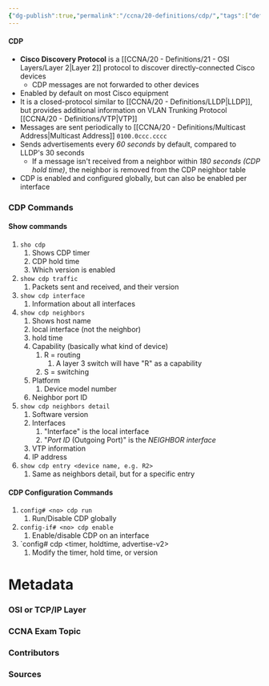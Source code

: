 ```yaml
---
{"dg-publish":true,"permalink":"/ccna/20-definitions/cdp/","tags":["defs_ccna"]}
---
```


#### CDP
- **Cisco Discovery Protocol** is a [[CCNA/20 - Definitions/21 - OSI Layers/Layer 2\|Layer 2]] protocol to discover directly-connected Cisco devices
	- CDP messages are not forwarded to other devices
- Enabled by default on most Cisco equipment
- It is a closed-protocol similar to [[CCNA/20 - Definitions/LLDP\|LLDP]], but provides additional information on VLAN Trunking Protocol [[CCNA/20 - Definitions/VTP\|VTP]]
- Messages are sent periodically to [[CCNA/20 - Definitions/Multicast Address\|Multicast Address]] `0100.0ccc.cccc`
- Sends advertisements every *60 seconds* by default, compared to LLDP's 30 seconds
	- If a message isn't received from a neighbor within *180 seconds (CDP hold time)*, the neighbor is removed from the CDP neighbor table
- CDP is enabled and configured globally, but can also be enabled per interface

### CDP Commands
#### Show commands
1. `sho cdp`
	1. Shows CDP timer
	2. CDP hold time
	3. Which version is enabled
2. `show cdp traffic`
	1. Packets sent and received, and their version
3. `show cdp interface`
	1. Information about all interfaces
4. `show cdp neighbors`
	1. Shows host name
	2. local interface (not the neighbor)
	3. hold time
	4. Capability (basically what kind of device)
		1. R = routing
			1. A layer 3 switch will have "R" as a capability
		2. S = switching
	5. Platform
		1. Device model number
	6. Neighbor port ID
5. `show cdp neighbors detail`
	1. Software version
	2. Interfaces
		1. "Interface" is the local interface
		2. "*Port ID* (Outgoing Port)" is the *NEIGHBOR interface*
	3. VTP information
	4. IP address
6. `show cdp entry <device name, e.g. R2>`
	1. Same as neighbors detail, but for a specific entry

#### CDP Configuration Commands
1. `config# <no> cdp run`
	1. Run/Disable CDP globally
2. `config-if# <no> cdp enable`
	1. Enable/disable CDP on an interface
3. `config# cdp <timer, holdtime, advertise-v2>
	1. Modify the timer, hold time, or version




# Metadata
### OSI or TCP/IP Layer

### CCNA Exam Topic

### Contributors

### Sources


